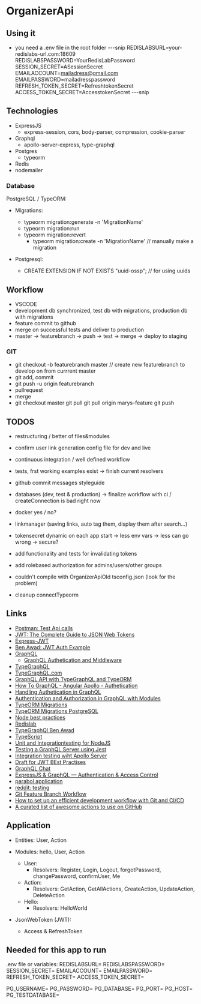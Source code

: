 # OrganizerApi

## Using it

-   you need a .env file in the root folder
    ---snip
    REDISLABSURL=your-redislabs-url.com:18609
    REDISLABSPASSWORD=YourRedisLabPassword
    SESSION_SECRET=ASessionSecret
    EMAILACCOUNT=mailadress@gmail.com
    EMAILPASSWORD=mailadresspassword
    REFRESH_TOKEN_SECRET=RefreshtokenSecret
    ACCESS_TOKEN_SECRET=AccesstokenSecret
    ---snip

## Technologies

-   ExpressJS
    -   express-session, cors, body-parser, compression, cookie-parser
-   Graphql
    -   apollo-server-express, type-graphql
-   Postgres
    -   typeorm
-   Redis
-   nodemailer

### Database

PostgreSQL / TypeORM:

-   Migrations:

    -   typeorm migration:generate -n 'MigrationName'
    -   typeorm migration:run
    -   typeorm migration:revert
        -   typeorm migration:create -n 'MigrationName' // manually make a migration

-   Postgresql:
    -   CREATE EXTENSION IF NOT EXISTS "uuid-ossp"; // for using uuids

## Workflow

-   VSCODE
-   development db synchronized, test db with migrations, production db with migrations
-   feature commit to github
-   merge on successful tests and deliver to production
-   master -> featurebranch -> push -> test -> merge -> deploy to staging

### GIT

-   git checkout -b featurebranch master // create new featurebranch to develop on from currrent master
-   git add, commit
-   git push -u origin featurebranch
-   pullrequest
-   merge
-   git checkout master
    git pull
    git pull origin marys-feature
    git push

## TODOS

-   restructuring / better of files&modules
-   confirm user link generation config file for dev and live
-   continuous integration / well defined workflow
-   tests, frst working examples exist -> finish current resolvers
-   github commit messages styleguide
-   databases (dev, test & production) -> finalize workflow with ci / createConnection is bad right now
-   docker yes / no?

-   linkmanager (saving links, auto tag them, display them after search...)
-   tokensecret dynamic on each app start -> less env vars -> less can go wrong -> secure?
-   add functionality and tests for invalidating tokens
-   add rolebased authorization for admins/users/other groups
-   couldn't compile with OrganizerApiOld tsconfig.json (look for the problem)
-   cleanup connectTypeorm

## Links

-   [Postman: Test Api calls](https://www.postman.com)
-   [JWT: The Complete Guide to JSON Web Tokens](https://blog.angular-university.io/angular-jwt/)
-   [Express-JWT](https://github.com/auth0/express-jwt)
-   [Ben Awad: JWT Auth Example](https://github.com/benawad/jwt-auth-example)
-   [GraphQL](https://graphql.org)
    -   [GraphQL Authetication and Middleware](https://graphql.org/graphql-js/authentication-and-express-middleware/)
-   [TypeGraphQL](https://github.com/MichalLytek/type-graphql)
-   [TypeGraphQL.com](https://typegraphql.com)
-   [GraphQL API with TypeGraphQL and TypeORM](https://dev.to/bnevilleoneill/how-to-build-a-graphql-api-with-typegraphql-and-typeorm-58fb)
-   [How To GraphQL - Angular Apollo - Authetication](https://www.howtographql.com/angular-apollo/5-authentication/)
-   [Handling Authetication in GraphQL](https://blog.pusher.com/handling-authentication-in-graphql/)
-   [Authentication and Authorization in GraphQL with Modules](https://medium.com/the-guild/authentication-and-authorization-in-graphql-and-how-graphql-modules-can-help-fadc1ee5b0c2)
-   [TypeORM Migrations](https://github.com/typeorm/typeorm/blob/master/docs/migrations.md#generating-migrations)
-   [TypeORM Migrations PostgreSQL](https://wanago.io/2019/01/28/typeorm-migrations-postgres/)
-   [Node best practices](https://github.com/goldbergyoni/nodebestpractices)
-   [Redislab](https://app.redislabs.com/#/login)
-   [TypeGraphQl Ben Awad](https://github.com/benawad/type-graphql)
-   [TypeScript](https://www.typescriptlang.org/docs/home.html)
-   [Unit and Integrationtesting for NodeJS](https://blog.logrocket.com/unit-and-integration-testing-for-node-js-apps/)
-   [Testing a GraphQL Server using Jest](https://medium.com/entria/testing-a-graphql-server-using-jest-4e00d0e4980e)
-   [Integration testing wiht Apollo Server](https://www.apollographql.com/docs/apollo-server/testing/testing/)
-   [Draft for JWT BEst Practises](https://auth0.com/blog/a-look-at-the-latest-draft-for-jwt-bcp/)
-   [GraphQL Chat](https://github.com/alex996/graphql-chat)
-   [ExpressJS & GraphQL — Authentication & Access Control](https://itnext.io/expressjs-graphql-authentication-access-control-c5c8fe360b07)
-   [parabol application](https://github.com/ParabolInc/parabol)
-   [reddit: testing](https://www.reddit.com/r/expressjs/comments/9fua5k/integration_tests_am_i_doing_it_right/)
-   [Git Feature Branch Workflow](https://www.atlassian.com/git/tutorials/comparing-workflows/feature-branch-workflow)
-   [How to set up an efficient development workflow with Git and CI/CD](https://proandroiddev.com/how-to-set-up-an-efficient-development-workflow-with-git-and-ci-cd-5e8916f6bece)
-   [A curated list of awesome actions to use on GitHub](https://github.com/sdras/awesome-actions)

## Application

-   Entities: User, Action
-   Modules: hello, User, Action

    -   User:
        -   Resolvers: Register, Login, Logout, forgotPassword, changePassword, confirmUser, Me
    -   Action:
        -   Resolvers: GetAction, GetAllActions, CreateAction, UpdateAction, DeleteAction
    -   Hello:
        -   Resolvers: HelloWorld

-   JsonWebToken (JWT):
    -   Access & RefreshToken

## Needed for this app to run

.env file or variables:
REDISLABSURL=
REDISLABSPASSWORD=
SESSION_SECRET=
EMAILACCOUNT=
EMAILPASSWORD=
REFRESH_TOKEN_SECRET=
ACCESS_TOKEN_SECRET=

PG_USERNAME=
PG_PASSWORD=
PG_DATABASE=
PG_PORT=
PG_HOST=
PG_TESTDATABASE=
